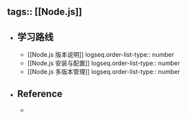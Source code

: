 tags:: [[Node.js]]
---

- ## 学习路线
	- [[Node.js 版本说明]]
	  logseq.order-list-type:: number
	- [[Node.js 安装与配置]]
	  logseq.order-list-type:: number
	- [[Node.js 多版本管理]]
	  logseq.order-list-type:: number
- ## Reference
	-